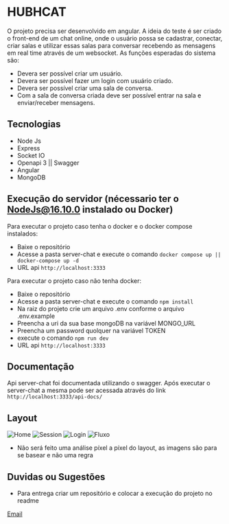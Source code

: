 # HUBHCAT  

O projeto precisa ser desenvolvido em angular. A ideia do teste é ser criado o front-end de um chat online, onde o usuário possa se cadastrar, conectar, criar salas e utilizar essas salas para conversar recebendo as mensagens em real time através de um websocket. As funções esperadas do sistema são:

- Devera ser possível criar um usuário.
- Devera ser possível fazer um login com usuário criado.
- Devera ser possível criar uma sala de conversa.
- Com a sala de conversa criada deve ser possível entrar na sala e enviar/receber mensagens.

## Tecnologias  

- Node Js  
- Express  
- Socket IO  
- Openapi 3 || Swagger  
- Angular  
- MongoDB

## Execução do servidor (nécessario ter o NodeJs@16.10.0 instalado ou Docker)  

Para executar o projeto caso tenha o docker e o docker compose instalados:  
- Baixe o repositório  
- Acesse a pasta server-chat e execute o comando `docker compose up || docker-compose up -d`  
- URL api `http://localhost:3333`  

Para executar o projeto caso não tenha docker:
- Baixe o repositório  
- Acesse a pasta server-chat e execute o comando `npm install`  
- Na raiz do projeto crie um arquivo .env conforme o arquivo .env.example  
- Preencha a uri da sua base mongoDB na variável MONGO_URL  
- Preencha um password quolquer na variável TOKEN
- execute o comando `npm run dev`  
- URL api `http://localhost:3333`  

## Documentação  

Api server-chat foi documentada utilizando o swagger. Após executar o server-chat a mesma pode ser acessada através do link `http://localhost:3333/api-docs/` 

## Layout

![Home](path/to/file)
![Session](path/to/file)
![Login](path/to/file)
![Fluxo](path/to/file)

- Não será feito uma análise píxel a píxel do layout, as imagens são para se basear e não uma regra

## Duvidas ou Sugestões  

- Para entrega criar um repositório e colocar a execução do projeto no readme

[Email](mailto:gustavo.lima@hublab.com.br)  
